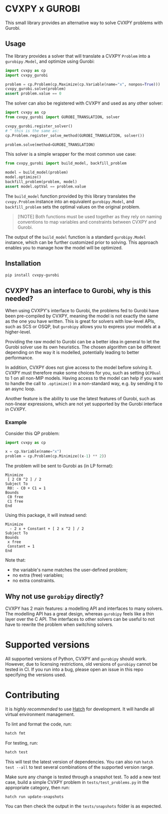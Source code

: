 # CVXPY x GUROBI

This small library provides an alternative way to solve CVXPY problems with
Gurobi.

## Usage

The library provides a solver that will translate a CVXPY `Problem` into a
`gurobipy.Model`, and optimize using Gurobi:

```python
import cvxpy as cp
import cvxpy_gurobi

problem = cp.Problem(cp.Maximize(cp.Variable(name="x", nonpos=True)))
cvxpy_gurobi.solve(problem)
assert problem.value == 0
```

The solver can also be registered with CVXPY and used as any other solver:

```python
import cvxpy as cp
from cvxpy_gurobi import GUROBI_TRANSLATION, solver

cvxpy_gurobi.register_solver()
# ^ this is the same as:
cp.Problem.register_solve_method(GUROBI_TRANSLATION, solver())

problem.solve(method=GUROBI_TRANSLATION)
```

This solver is a simple wrapper for the most common use case:

```python
from cvxpy_gurobi import build_model, backfill_problem

model = build_model(problem)
model.optimize()
backfill_problem(problem, model)
assert model.optVal == problem.value
```

The `build_model` function provided by this library translates the
`cvxpy.Problem` instance into an equivalent `gurobipy.Model`, and
`backfill_problem` sets the optimal values on the original problem.

> [!NOTE] Both functions must be used together as they rely on naming
> conventions to map variables and constraints between CVXPY and Gurobi.

The output of the `build_model` function is a standard `gurobipy.Model`
instance, which can be further customized prior to solving. This approach
enables you to manage how the model will be optimized.

## Installation

```sh
pip install cvxpy-gurobi
```

## CVXPY has an interface to Gurobi, why is this needed?

When using CVXPY's interface to Gurobi, the problems fed to Gurobi have been
pre-compiled by CVXPY, meaning the model is not exactly the same as the one you
have written. This is great for solvers with low-level APIs, such as SCS or
OSQP, but `gurobipy` allows you to express your models at a higher-level.

Providing the raw model to Gurobi can be a better idea in general to let the
Gurobi solver use its own heuristics. The chosen algorithm can be different
depending on the way it is modelled, potentially leading to better performance.

In addition, CVXPY does not give access to the model before solving it. CVXPY
must therefore make some choices for you, such as setting `QCPDual` to 1 on all
non-MIP models. Having access to the model can help if you want to handle the
call to `.optimize()` in a non-standard way, e.g. by sending it to an async
loop.

Another feature is the ability to use the latest features of Gurobi, such as
non-linear expressions, which are not yet supported by the Gurobi interface in
CVXPY.

### Example

Consider this QP problem:

```python
import cvxpy as cp

x = cp.Variable(name="x")
problem = cp.Problem(cp.Minimize((x-1) ** 2))
```

The problem will be sent to Gurobi as (in LP format):

```
Minimize
 [ 2 C0 ^2 ] / 2
Subject To
 R0: - C0 + C1 = 1
Bounds
 C0 free
 C1 free
End
```

Using this package, it will instead send:

```
Minimize
  - 2 x + Constant + [ 2 x ^2 ] / 2
Subject To
Bounds
 x free
 Constant = 1
End
```

Note that:

- the variable's name matches the user-defined problem;
- no extra (free) variables;
- no extra constraints.

## Why not use `gurobipy` directly?

CVXPY has 2 main features: a modelling API and interfaces to many solvers. The
modelling API has a great design, whereas `gurobipy` feels like a thin layer
over the C API. The interfaces to other solvers can be useful to not have to
rewrite the problem when switching solvers.

# Supported versions

All supported versions of Python, CVXPY and `gurobipy` should work. However, due
to licensing restrictions, old versions of `gurobipy` cannot be tested in CI. If
you run into a bug, please open an issue in this repo specifying the versions
used.

# Contributing

It is _highly recommended_ to use [Hatch](https://hatch.pypa.io/latest/) for
development. It will handle all virtual environment management.

To lint and format the code, run:

```sh
hatch fmt
```

For testing, run:

```sh
hatch test
```

This will test the latest version of dependencies. You can also run
`hatch test --all` to test several combinations of the supported version range.

Make sure any change is tested through a snapshot test. To add a new test case,
build a simple CVXPY problem in `tests/test_problems.py` in the appropriate
category, then run:

```sh
hatch run update-snapshots
```

You can then check the output in the `tests/snapshots` folder is as expected.
